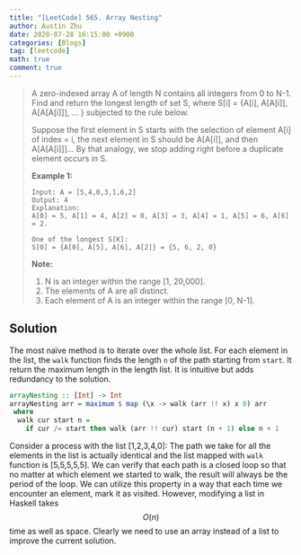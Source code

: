 ```yaml
---
title: "[LeetCode] 565. Array Nesting"
author: Austin Zhu
date: 2020-07-28 16:15:00 +0900
categories: [Blogs]
tag: [leetcode]
math: true
comment: true
---
```


> A zero-indexed array A of length N contains all integers from 0 to N-1. Find and return the longest length of set S, where S[i] = {A[i], A[A[i]], A[A[A[i]]], ... } subjected to the rule below.
>
> Suppose the first element in S starts with the selection of element A[i] of index = i, the next element in S should be A[A[i]], and then A[A[A[i]]]… By that analogy, we stop adding right before a duplicate element occurs in S.
>
>  
>
> **Example 1:**
>
> ```
> Input: A = [5,4,0,3,1,6,2]
> Output: 4
> Explanation: 
> A[0] = 5, A[1] = 4, A[2] = 0, A[3] = 3, A[4] = 1, A[5] = 6, A[6] = 2.
> 
> One of the longest S[K]:
> S[0] = {A[0], A[5], A[6], A[2]} = {5, 6, 2, 0}
> ```
>
>  
>
> **Note:**
>
> 1. N is an integer within the range [1, 20,000].
> 2. The elements of A are all distinct.
> 3. Each element of A is an integer within the range [0, N-1].

## Solution

The most naïve method is to iterate over the whole list. For each element in the list, the `walk` function finds the length `n` of the path starting from `start`. It return the maximum length in the length list. It is intuitive but adds redundancy to the solution.

```haskell
arrayNesting :: [Int] -> Int
arrayNesting arr = maximum $ map (\x -> walk (arr !! x) x 0) arr
 where
  walk cur start n =
    if cur /= start then walk (arr !! cur) start (n + 1) else n + 1
```

Consider a process with the list [1,2,3,4,0]: The path we take for all the elements in the list is actually identical and the list mapped with `walk` function is [5,5,5,5,5]. We can verify that each path is a closed loop so that no matter at which element we started to walk, the result will always be the period of the loop. We can utilize this property in a way that each time we encounter an element, mark it as visited. However, modifying a list in Haskell takes $$O(n)$$ time as well as space. Clearly we need to use an array instead of a list to improve the current solution.
